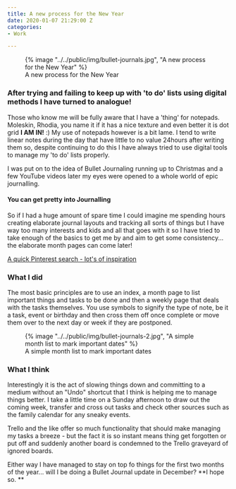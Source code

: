 ```yaml
---
title: A new process for the New Year
date: 2020-01-07 21:29:00 Z
categories:
- Work

---
```


<figure>
      {% image "../../public/img/bullet-journals.jpg", "A new process for the New Year" %}
   <figcaption>A new process for the New Year</figcaption>
</figure>

### After trying and failing to keep up with 'to do' lists using digital methods I have turned to analogue!

Those who know me will be fully aware that I have a 'thing' for notepads. Moleskin, Rhodia, you name it if it has a nice texture and even better it is dot grid **I AM IN!** :)  My use of notepads however is a bit lame. I tend to write linear notes during the day that have little to no value 24hours after writing them so, despite continuing to do this I have always tried to use digital tools to manage my 'to do' lists properly. 

I was put on to the idea of Bullet Journaling running up to Christmas and a few YouTube videos later my eyes were opened to a whole world of epic journalling. 

#### You can get pretty into Journalling

So if I had a huge amount of spare time I could imagine me spending hours creating elaborate journal layouts and tracking all sorts of things but I have way too many interests and kids and all that goes with it so I have tried to take enough of the basics to get me by and aim to get some consistency...  the elaborate month pages can come later!

[A quick Pinterest search - lot's of inspiration](https://www.pinterest.co.uk/search/pins/?q=bullet%20journal&rs=typed&term_meta[]=bullet%7Ctyped&term_meta[]=journal%7Ctyped)

### What I did

The most basic principles are to use an index, a month page to list important things and tasks to be done and then a weekly page that deals with the tasks themselves. You use symbols to signify the type of note, be it a task, event or birthday and then cross them off once complete or move them over to the next day or week if they are postponed.

<figure>
      {% image "../../public/img/bullet-journals-2.jpg", "A simple month list to mark important dates" %}
   <figcaption>A simple month list to mark important dates</figcaption>
</figure>


### What I think

Interestingly it is the act of slowing things down and committing to a medium without an "Undo" shortcut that I think is helping me to manage things better. I take a little time on a Sunday afternoon to draw out the coming week, transfer and cross out tasks and check other sources such as the family calendar for any sneaky events. 

Trello and the like offer so much functionality that should make managing my tasks a breeze - but the fact it is so instant means thing get forgotten or put off and suddenly another board is condemned to the Trello graveyard of ignored boards.

Either way I have managed to stay on top fo things for the first two months of the year... will I be doing a Bullet Journal update in December? **I hope so. **







